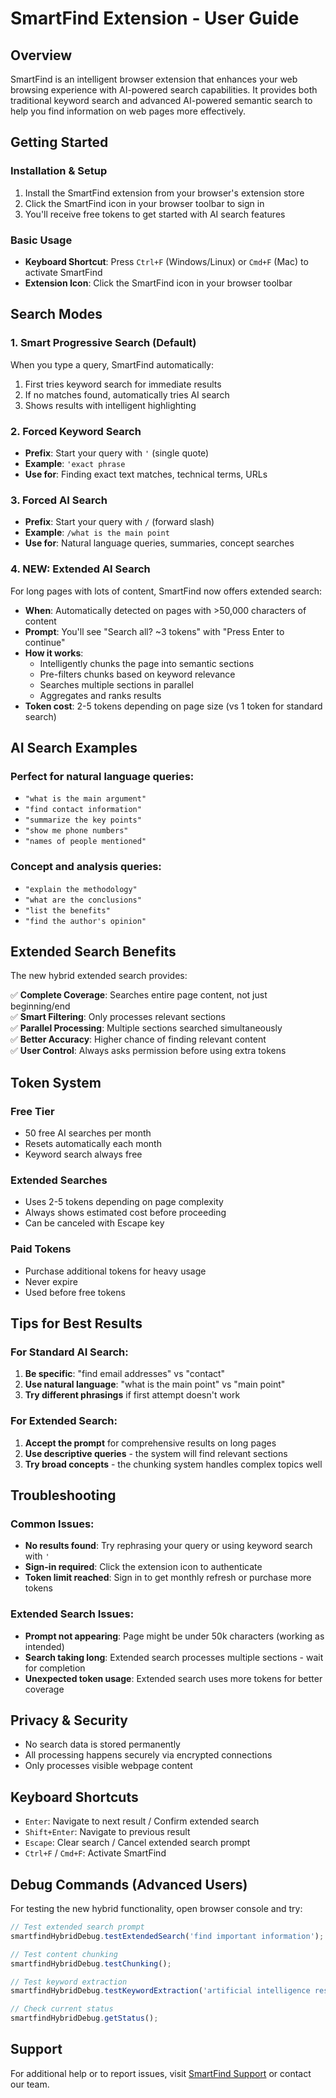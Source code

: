 # SmartFind Extension - User Guide

## Overview
SmartFind is an intelligent browser extension that enhances your web browsing experience with AI-powered search capabilities. It provides both traditional keyword search and advanced AI-powered semantic search to help you find information on web pages more effectively.

## Getting Started

### Installation & Setup
1. Install the SmartFind extension from your browser's extension store
2. Click the SmartFind icon in your browser toolbar to sign in
3. You'll receive free tokens to get started with AI search features

### Basic Usage
- **Keyboard Shortcut**: Press `Ctrl+F` (Windows/Linux) or `Cmd+F` (Mac) to activate SmartFind
- **Extension Icon**: Click the SmartFind icon in your browser toolbar

## Search Modes

### 1. Smart Progressive Search (Default)
When you type a query, SmartFind automatically:
1. First tries keyword search for immediate results
2. If no matches found, automatically tries AI search
3. Shows results with intelligent highlighting

### 2. Forced Keyword Search
- **Prefix**: Start your query with `'` (single quote)
- **Example**: `'exact phrase`
- **Use for**: Finding exact text matches, technical terms, URLs

### 3. Forced AI Search
- **Prefix**: Start your query with `/` (forward slash)
- **Example**: `/what is the main point`
- **Use for**: Natural language queries, summaries, concept searches

### 4. **NEW: Extended AI Search**
For long pages with lots of content, SmartFind now offers extended search:

- **When**: Automatically detected on pages with >50,000 characters of content
- **Prompt**: You'll see "Search all? ~3 tokens" with "Press Enter to continue"
- **How it works**: 
  - Intelligently chunks the page into semantic sections
  - Pre-filters chunks based on keyword relevance
  - Searches multiple sections in parallel
  - Aggregates and ranks results
- **Token cost**: 2-5 tokens depending on page size (vs 1 token for standard search)

## AI Search Examples

### Perfect for natural language queries:
- `"what is the main argument"`
- `"find contact information"`
- `"summarize the key points"`
- `"show me phone numbers"`
- `"names of people mentioned"`

### Concept and analysis queries:
- `"explain the methodology"`
- `"what are the conclusions"`
- `"list the benefits"`
- `"find the author's opinion"`

## Extended Search Benefits

The new hybrid extended search provides:

✅ **Complete Coverage**: Searches entire page content, not just beginning/end  
✅ **Smart Filtering**: Only processes relevant sections  
✅ **Parallel Processing**: Multiple sections searched simultaneously  
✅ **Better Accuracy**: Higher chance of finding relevant content  
✅ **User Control**: Always asks permission before using extra tokens  

## Token System

### Free Tier
- 50 free AI searches per month
- Resets automatically each month
- Keyword search always free

### Extended Searches
- Uses 2-5 tokens depending on page complexity
- Always shows estimated cost before proceeding
- Can be canceled with Escape key

### Paid Tokens
- Purchase additional tokens for heavy usage
- Never expire
- Used before free tokens

## Tips for Best Results

### For Standard AI Search:
1. **Be specific**: "find email addresses" vs "contact"
2. **Use natural language**: "what is the main point" vs "main point"
3. **Try different phrasings** if first attempt doesn't work

### For Extended Search:
1. **Accept the prompt** for comprehensive results on long pages
2. **Use descriptive queries** - the system will find relevant sections
3. **Try broad concepts** - the chunking system handles complex topics well

## Troubleshooting

### Common Issues:
- **No results found**: Try rephrasing your query or using keyword search with `'`
- **Sign-in required**: Click the extension icon to authenticate
- **Token limit reached**: Sign in to get monthly refresh or purchase more tokens

### Extended Search Issues:
- **Prompt not appearing**: Page might be under 50k characters (working as intended)
- **Search taking long**: Extended search processes multiple sections - wait for completion
- **Unexpected token usage**: Extended search uses more tokens for better coverage

## Privacy & Security
- No search data is stored permanently
- All processing happens securely via encrypted connections
- Only processes visible webpage content

## Keyboard Shortcuts
- `Enter`: Navigate to next result / Confirm extended search
- `Shift+Enter`: Navigate to previous result
- `Escape`: Clear search / Cancel extended search prompt
- `Ctrl+F` / `Cmd+F`: Activate SmartFind

## Debug Commands (Advanced Users)

For testing the new hybrid functionality, open browser console and try:

```javascript
// Test extended search prompt
smartfindHybridDebug.testExtendedSearch('find important information');

// Test content chunking
smartfindHybridDebug.testChunking();

// Test keyword extraction
smartfindHybridDebug.testKeywordExtraction('artificial intelligence research');

// Check current status
smartfindHybridDebug.getStatus();
```

## Support
For additional help or to report issues, visit [SmartFind Support](your-support-url) or contact our team. 